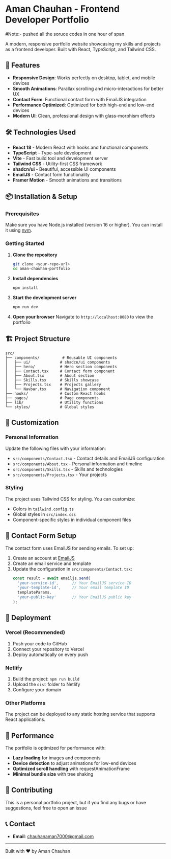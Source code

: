 # Aman Chauhan - Frontend Developer Portfolio
#Note:- pushed all the soruce codes in one hour of span 


A modern, responsive portfolio website showcasing my skills and projects as a frontend developer. Built with React, TypeScript, and Tailwind CSS.

## 🚀 Features

- **Responsive Design**: Works perfectly on desktop, tablet, and mobile devices
- **Smooth Animations**: Parallax scrolling and micro-interactions for better UX
- **Contact Form**: Functional contact form with EmailJS integration
- **Performance Optimized**: Optimized for both high-end and low-end devices
- **Modern UI**: Clean, professional design with glass-morphism effects

## 🛠️ Technologies Used

- **React 18** - Modern React with hooks and functional components
- **TypeScript** - Type-safe development
- **Vite** - Fast build tool and development server
- **Tailwind CSS** - Utility-first CSS framework
- **shadcn/ui** - Beautiful, accessible UI components
- **EmailJS** - Contact form functionality
- **Framer Motion** - Smooth animations and transitions

## 📦 Installation & Setup

### Prerequisites

Make sure you have Node.js installed (version 16 or higher). You can install it using [nvm](https://github.com/nvm-sh/nvm#installing-and-updating).

### Getting Started

1. **Clone the repository**
   ```bash
   git clone <your-repo-url>
   cd aman-chauhan-portfolio
   ```

2. **Install dependencies**
   ```bash
   npm install
   ```

3. **Start the development server**
   ```bash
   npm run dev
   ```

4. **Open your browser**
   Navigate to `http://localhost:8080` to view the portfolio

## 🏗️ Project Structure

```
src/
├── components/          # Reusable UI components
│   ├── ui/             # shadcn/ui components
│   ├── hero/           # Hero section components
│   ├── Contact.tsx     # Contact form component
│   ├── About.tsx       # About section
│   ├── Skills.tsx      # Skills showcase
│   ├── Projects.tsx    # Projects gallery
│   └── Navbar.tsx      # Navigation component
├── hooks/              # Custom React hooks
├── pages/              # Page components
├── lib/                # Utility functions
└── styles/             # Global styles
```

## 🎨 Customization

### Personal Information
Update the following files with your information:
- `src/components/Contact.tsx` - Contact details and EmailJS configuration
- `src/components/About.tsx` - Personal information and timeline
- `src/components/Skills.tsx` - Skills and technologies
- `src/components/Projects.tsx` - Your projects

### Styling
The project uses Tailwind CSS for styling. You can customize:
- Colors in `tailwind.config.ts`
- Global styles in `src/index.css`
- Component-specific styles in individual component files

## 📧 Contact Form Setup

The contact form uses EmailJS for sending emails. To set up:

1. Create an account at [EmailJS](https://www.emailjs.com/)
2. Create an email service and template
3. Update the configuration in `src/components/Contact.tsx`:
   ```typescript
   const result = await emailjs.send(
     'your-service-id',      // Your EmailJS service ID
     'your-template-id',     // Your email template ID
     templateParams,
     'your-public-key'       // Your EmailJS public key
   );
   ```

## 🚀 Deployment

### Vercel (Recommended)
1. Push your code to GitHub
2. Connect your repository to Vercel
3. Deploy automatically on every push

### Netlify
1. Build the project: `npm run build`
2. Upload the `dist` folder to Netlify
3. Configure your domain

### Other Platforms
The project can be deployed to any static hosting service that supports React applications.

## 📱 Performance

The portfolio is optimized for performance with:
- **Lazy loading** for images and components
- **Device detection** to adjust animations for low-end devices
- **Optimized scroll handling** with requestAnimationFrame
- **Minimal bundle size** with tree shaking

## 🤝 Contributing

This is a personal portfolio project, but if you find any bugs or have suggestions, feel free to open an issue 

## 📞 Contact

- **Email**: chauhanaman7000@gmail.com

---

Built with ❤️ by Aman Chauhan
